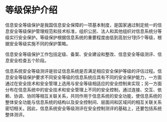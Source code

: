 # 等级保护介绍

信息安全等级保护是我国信息安全保障的一项基本制度，是国家通过制定统一的信息安全等级保护管理规范和技术标准，组织公民、法人和其他组织对信息系统分等级实行安全保护。等级保护根据信息系统的重要程度由低到高划分1到5个等级，根据安全等级实施不同的保护策略。

信息安全等级保护工作包括定级、备案、安全建设和整改、信息安全等级测评、信息安全检查五个阶段。

信息系统安全等级测评是验证信息系统是否满足相应安全保护等级的评估过程。信息安全等级保护要求不同安全等级的信息系统应具有不同的安全保护能力，一方面通过在安全技术和安全管理上选用与安全等级相适应的安全控制来实现；另一方面分布在信息系统中的安全技术和安全管理上不同的安全控制，通过连接、交互、依赖、协调、协同等相互关联关系，共同作用于信息系统的安全功能，使信息系统的整体安全功能与信息系统的结构以及安全控制间、层面间和区域间的相互关联关系密切相关。因此，信息系统安全等级测评在安全控制测评的基础上，还要包括系统整体测评。